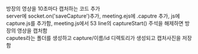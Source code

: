 방장의 영상을 10초마다 캡처하는 코드 추가    
server에 socket.on('saveCapture')추가, meeting.ejs에 .caputre 추가, js에 capture.js를 추가함, meeting.js에서 53 line의 captureStart() 주석을 해제하면 방장의 영상을 캡처함   
caputes라는 폴더를 생성하고  capture/이름/id 디렉토리가 생성되고 캡처사진을 저장함    

